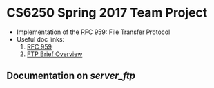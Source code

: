 # CS6250 Spring 2017 Team Project
- Implementation of the RFC 959: File Transfer Protocol
- Useful doc links:
  1. [RFC 959](http://www.faqs.org/rfcs/rfc959.html)
  2. [FTP Brief Overview](http://enterprisedt.com/publications/FTP_Overview.html)

## Documentation on *server_ftp*
